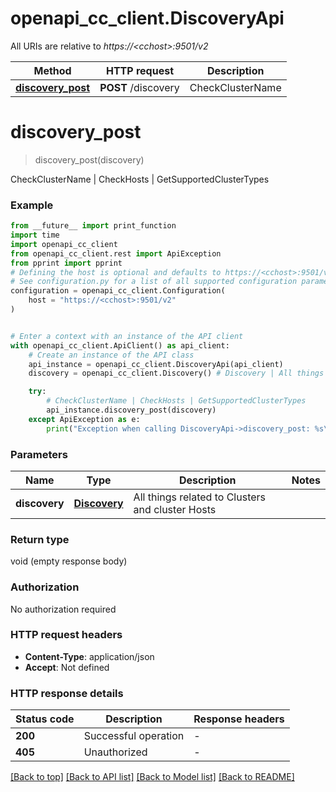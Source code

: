 # openapi_cc_client.DiscoveryApi

All URIs are relative to *https://&lt;cchost&gt;:9501/v2*

Method | HTTP request | Description
------------- | ------------- | -------------
[**discovery_post**](DiscoveryApi.md#discovery_post) | **POST** /discovery | CheckClusterName | CheckHosts | GetSupportedClusterTypes


# **discovery_post**
> discovery_post(discovery)

CheckClusterName | CheckHosts | GetSupportedClusterTypes

### Example

```python
from __future__ import print_function
import time
import openapi_cc_client
from openapi_cc_client.rest import ApiException
from pprint import pprint
# Defining the host is optional and defaults to https://<cchost>:9501/v2
# See configuration.py for a list of all supported configuration parameters.
configuration = openapi_cc_client.Configuration(
    host = "https://<cchost>:9501/v2"
)


# Enter a context with an instance of the API client
with openapi_cc_client.ApiClient() as api_client:
    # Create an instance of the API class
    api_instance = openapi_cc_client.DiscoveryApi(api_client)
    discovery = openapi_cc_client.Discovery() # Discovery | All things related to Clusters and cluster Hosts

    try:
        # CheckClusterName | CheckHosts | GetSupportedClusterTypes
        api_instance.discovery_post(discovery)
    except ApiException as e:
        print("Exception when calling DiscoveryApi->discovery_post: %s\n" % e)
```

### Parameters

Name | Type | Description  | Notes
------------- | ------------- | ------------- | -------------
 **discovery** | [**Discovery**](Discovery.md)| All things related to Clusters and cluster Hosts | 

### Return type

void (empty response body)

### Authorization

No authorization required

### HTTP request headers

 - **Content-Type**: application/json
 - **Accept**: Not defined

### HTTP response details
| Status code | Description | Response headers |
|-------------|-------------|------------------|
**200** | Successful operation |  -  |
**405** | Unauthorized |  -  |

[[Back to top]](#) [[Back to API list]](../README.md#documentation-for-api-endpoints) [[Back to Model list]](../README.md#documentation-for-models) [[Back to README]](../README.md)


